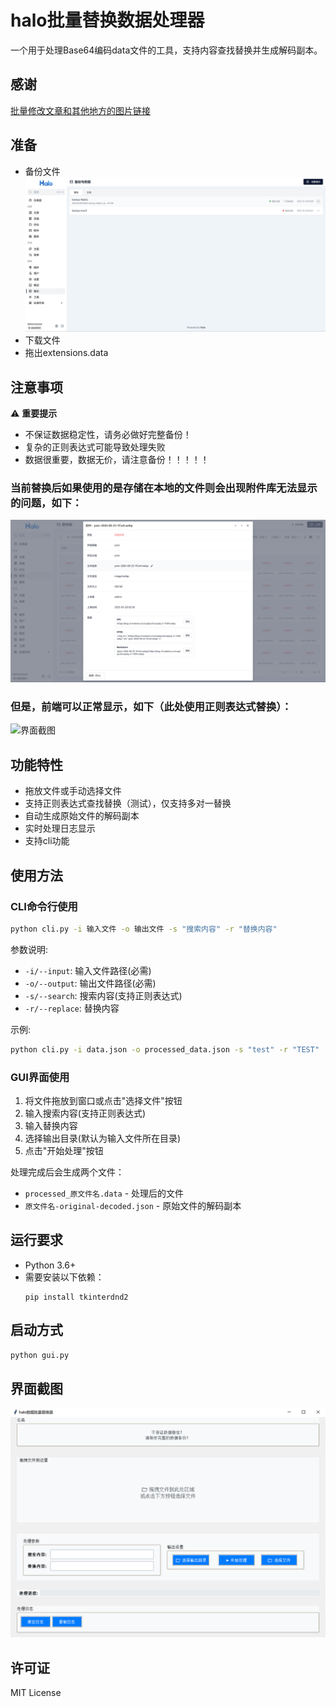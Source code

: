 # halo批量替换数据处理器

一个用于处理Base64编码data文件的工具，支持内容查找替换并生成解码副本。

## 感谢

[批量修改文章和其他地方的图片链接](https://github.com/orgs/halo-dev/discussions/6465)

## 准备

- 备份文件
![界面截图](./images/p4.png)
- 下载文件
- 拖出extensions.data

## 注意事项

⚠️ **重要提示**
- 不保证数据稳定性，请务必做好完整备份！
- 复杂的正则表达式可能导致处理失败
- 数据很重要，数据无价，请注意备份！！！！！

### 当前替换后如果使用的是存储在本地的文件则会出现附件库无法显示的问题，如下：
![界面截图](./images/p2.png)
### 但是，前端可以正常显示，如下（此处使用正则表达式替换）：
![界面截图](./images/p3.png)

## 功能特性

- 拖放文件或手动选择文件
- 支持正则表达式查找替换（测试），仅支持多对一替换
- 自动生成原始文件的解码副本
- 实时处理日志显示
- 支持cli功能

## 使用方法

### CLI命令行使用
```bash
python cli.py -i 输入文件 -o 输出文件 -s "搜索内容" -r "替换内容"
```

参数说明:
- `-i/--input`: 输入文件路径(必需)
- `-o/--output`: 输出文件路径(必需)
- `-s/--search`: 搜索内容(支持正则表达式)
- `-r/--replace`: 替换内容

示例:
```bash
python cli.py -i data.json -o processed_data.json -s "test" -r "TEST"
```

### GUI界面使用
1. 将文件拖放到窗口或点击"选择文件"按钮
2. 输入搜索内容(支持正则表达式)
3. 输入替换内容
4. 选择输出目录(默认为输入文件所在目录)
5. 点击"开始处理"按钮

处理完成后会生成两个文件：
- `processed_原文件名.data` - 处理后的文件
- `原文件名-original-decoded.json` - 原始文件的解码副本

## 运行要求

- Python 3.6+
- 需要安装以下依赖：
  ```
  pip install tkinterdnd2
  ```

## 启动方式

```bash
python gui.py
```

## 界面截图

![界面截图](./images/p1.png)

## 许可证

MIT License
